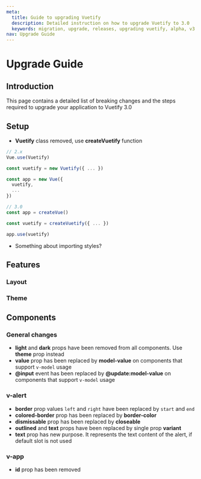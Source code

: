 ```yaml
---
meta:
  title: Guide to upgrading Vuetify
  description: Detailed instruction on how to upgrade Vuetify to 3.0
  keywords: migration, upgrade, releases, upgrading vuetify, alpha, v3
nav: Upgrade Guide
---
```


# Upgrade Guide

## Introduction

This page contains a detailed list of breaking changes and the steps required to upgrade your application to Vuetify 3.0

## Setup

- **Vuetify** class removed, use **createVuetify** function

```js
// 2.x
Vue.use(Vuetify)

const vuetify = new Vuetify({ ... })

const app = new Vue({
  vuetify,
  ...
})

```

```js
// 3.0
const app = createVue()

const vuetify = createVuetify({ ... })

app.use(vuetify)
```

- Something about importing styles?

## Features

### Layout

### Theme

## Components

### General changes

- **light** and **dark** props have been removed from all components. Use **theme** prop instead
- **value** prop has been replaced by **model-value** on components that support `v-model` usage
- **@input** event has been replaced by **@update:model-value** on components that support `v-model` usage

### v-alert

- **border** prop values `left` and `right` have been replaced by `start` and `end`
- **colored-border** prop has been replaced by **border-color**
- **dismissable** prop has been replaced by **closeable**
- **outlined** and **text** props have been replaced by single prop **variant**
- **text** prop has new purpose. It represents the text content of the alert, if default slot is not used

### v-app

- **id** prop has been removed
